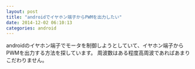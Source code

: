 ```yaml
---
layout: post
title: "androidでイヤホン端子からPWMを出力したい"
date: 2014-12-02 06:10:13
categories: android
---
```

<p>androidのイヤホン端子でモータを制御しようとしていて、イヤホン端子からPWMを出力する方法を探しています。
周波数はある程度高周波であればあまりこだわりません。</p>
